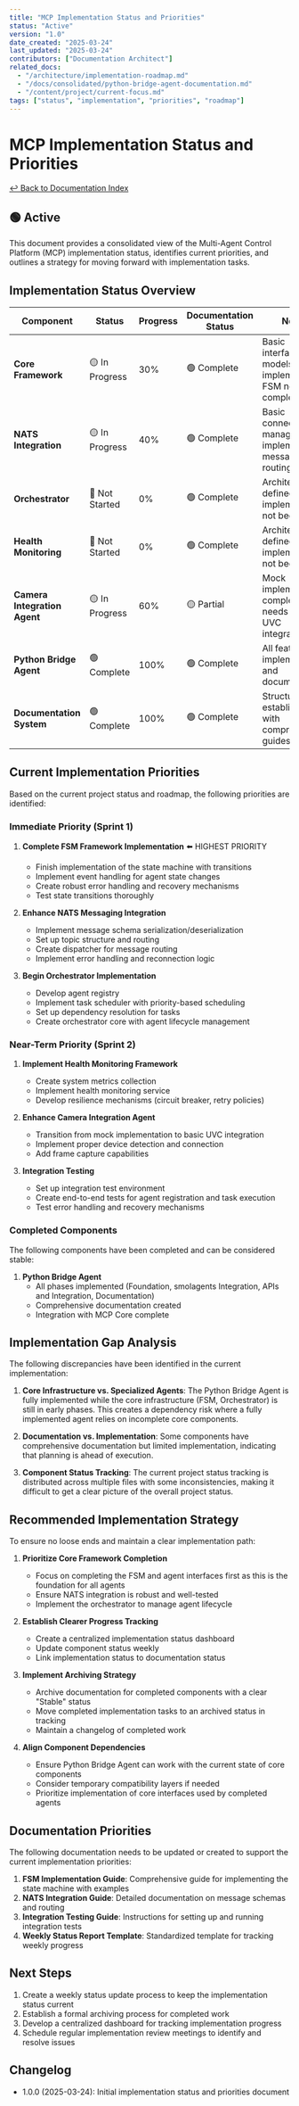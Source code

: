 ```yaml
---
title: "MCP Implementation Status and Priorities"
status: "Active"
version: "1.0"
date_created: "2025-03-24"
last_updated: "2025-03-24"
contributors: ["Documentation Architect"]
related_docs:
  - "/architecture/implementation-roadmap.md"
  - "/docs/consolidated/python-bridge-agent-documentation.md"
  - "/content/project/current-focus.md"
tags: ["status", "implementation", "priorities", "roadmap"]
---
```


# MCP Implementation Status and Priorities

[↩️ Back to Documentation Index](/docs/README.md)

## 🟢 **Active**

This document provides a consolidated view of the Multi-Agent Control Platform (MCP) implementation status, identifies current priorities, and outlines a strategy for moving forward with implementation tasks.

## Implementation Status Overview

| Component | Status | Progress | Documentation Status | Notes |
|-----------|--------|----------|---------------------|-------|
| **Core Framework** | 🟡 In Progress | 30% | 🟢 Complete | Basic interfaces and models implemented; FSM needs completion |
| **NATS Integration** | 🟡 In Progress | 40% | 🟢 Complete | Basic connection manager implemented; message routing needed |
| **Orchestrator** | 🔴 Not Started | 0% | 🟢 Complete | Architecture defined but implementation not begun |
| **Health Monitoring** | 🔴 Not Started | 0% | 🟢 Complete | Architecture defined but implementation not begun |
| **Camera Integration Agent** | 🟡 In Progress | 60% | 🟡 Partial | Mock implementation complete; needs real UVC integration |
| **Python Bridge Agent** | 🟢 Complete | 100% | 🟢 Complete | All features implemented and documented |
| **Documentation System** | 🟢 Complete | 100% | 🟢 Complete | Structure established with comprehensive guides |

## Current Implementation Priorities

Based on the current project status and roadmap, the following priorities are identified:

### Immediate Priority (Sprint 1)

1. **Complete FSM Framework Implementation** ⬅️ HIGHEST PRIORITY
   - Finish implementation of the state machine with transitions
   - Implement event handling for agent state changes
   - Create robust error handling and recovery mechanisms
   - Test state transitions thoroughly

2. **Enhance NATS Messaging Integration**
   - Implement message schema serialization/deserialization
   - Set up topic structure and routing
   - Create dispatcher for message routing
   - Implement error handling and reconnection logic

3. **Begin Orchestrator Implementation**
   - Develop agent registry
   - Implement task scheduler with priority-based scheduling
   - Set up dependency resolution for tasks
   - Create orchestrator core with agent lifecycle management

### Near-Term Priority (Sprint 2)

1. **Implement Health Monitoring Framework**
   - Create system metrics collection
   - Implement health monitoring service
   - Develop resilience mechanisms (circuit breaker, retry policies)

2. **Enhance Camera Integration Agent**
   - Transition from mock implementation to basic UVC integration
   - Implement proper device detection and connection
   - Add frame capture capabilities

3. **Integration Testing**
   - Set up integration test environment
   - Create end-to-end tests for agent registration and task execution
   - Test error handling and recovery mechanisms

### Completed Components

The following components have been completed and can be considered stable:

1. **Python Bridge Agent**
   - All phases implemented (Foundation, smolagents Integration, APIs and Integration, Documentation)
   - Comprehensive documentation created
   - Integration with MCP Core complete

## Implementation Gap Analysis

The following discrepancies have been identified in the current implementation:

1. **Core Infrastructure vs. Specialized Agents**: The Python Bridge Agent is fully implemented while the core infrastructure (FSM, Orchestrator) is still in early phases. This creates a dependency risk where a fully implemented agent relies on incomplete core components.

2. **Documentation vs. Implementation**: Some components have comprehensive documentation but limited implementation, indicating that planning is ahead of execution.

3. **Component Status Tracking**: The current project status tracking is distributed across multiple files with some inconsistencies, making it difficult to get a clear picture of the overall project status.

## Recommended Implementation Strategy

To ensure no loose ends and maintain a clear implementation path:

1. **Prioritize Core Framework Completion**
   - Focus on completing the FSM and agent interfaces first as this is the foundation for all agents
   - Ensure NATS integration is robust and well-tested
   - Implement the orchestrator to manage agent lifecycle

2. **Establish Clearer Progress Tracking**
   - Create a centralized implementation status dashboard
   - Update component status weekly
   - Link implementation status to documentation status

3. **Implement Archiving Strategy**
   - Archive documentation for completed components with a clear "Stable" status
   - Move completed implementation tasks to an archived status in tracking
   - Maintain a changelog of completed work

4. **Align Component Dependencies**
   - Ensure Python Bridge Agent can work with the current state of core components
   - Consider temporary compatibility layers if needed
   - Prioritize implementation of core interfaces used by completed agents

## Documentation Priorities

The following documentation needs to be updated or created to support the current implementation priorities:

1. **FSM Implementation Guide**: Comprehensive guide for implementing the state machine with examples
2. **NATS Integration Guide**: Detailed documentation on message schemas and routing
3. **Integration Testing Guide**: Instructions for setting up and running integration tests
4. **Weekly Status Report Template**: Standardized template for tracking weekly progress

## Next Steps

1. Create a weekly status update process to keep the implementation status current
2. Establish a formal archiving process for completed work
3. Develop a centralized dashboard for tracking implementation progress
4. Schedule regular implementation review meetings to identify and resolve issues

## Changelog

- 1.0.0 (2025-03-24): Initial implementation status and priorities document